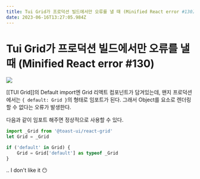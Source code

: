 ```yaml
---
title: Tui Grid가 프로덕션 빌드에서만 오류를 낼 때 (Minified React error #130)
date: 2023-06-16T13:27:05.984Z
---
```


# Tui Grid가 프로덕션 빌드에서만 오류를 낼 때 (Minified React error #130)

![](../images/5c3157ec-4efd-4af5-8667-11c7be14e69a.png)

[[TUI Grid]]의 Default import엔 Grid 리액트 컴포넌트가 담겨있는데, 왠지 프로덕션에서는 `{ default: Grid }`의 형태로 임포트가 된다. 그래서 Object를 요소로 렌더링 할 수 없다는 오류가 발생한다.

다음과 같이 임포트 해주면 정상적으로 사용할 수 있다.

```javascript
import _Grid from '@toast-ui/react-grid'
let Grid = _Grid

if ('default' in Grid) {
    Grid = Grid['default'] as typeof _Grid
}
```

.. I don't like it 😶
